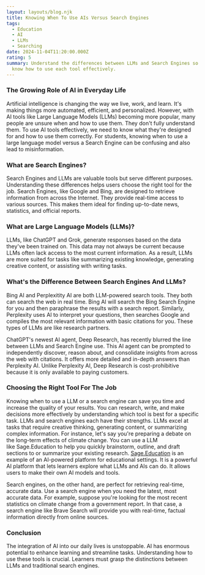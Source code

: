```yaml
---
layout: layouts/blog.njk
title: Knowing When To Use AIs Versus Search Engines
tags:
  - Education
  - AI
  - LLMs
  - Searching
date: 2024-11-04T11:20:00.000Z
rating: 5
summary: Understand the differences between LLMs and Search Engines so that you
  know how to use each tool effectively.
---
```


### The Growing Role of AI in Everyday Life 
Artificial intelligence is changing the way we live, work, and learn. It's making things more automated, efficient, and personalized. However, with AI tools like Large Language Models (LLMs) becoming more popular, many people are unsure when and how to use them. They don't fully understand them. To use AI tools effectively, we need to know what they're designed for and how to use them correctly. For students, knowing when to use a large language model versus a Search Engine can be confusing and also lead to misinformation.

### What are Search Engines?
Search Engines and LLMs are valuable tools but serve different purposes. Understanding these differences helps users choose the right tool for the job. Search Engines, like Google and Bing, are designed to retrieve information from across the Internet. They provide real-time access to various sources. This makes them ideal for finding up-to-date news, statistics, and official reports.

### What are Large Language Models (LLMs)?
LLMs, like ChatGPT and Grok, generate responses based on the data they've been trained on. This data may not always be current because LLMs often lack access to the most current information. As a result, LLMs are more suited for tasks like summarizing existing knowledge, generating creative content, or assisting with writing tasks.

### What's the Difference Between Search Engines And LLMs?
Bing AI and Perplexitity AI are both LLM-powered search tools. They both can search the web in real time. Bing AI will search the Bing Search Engine for you and then paraphrase the results with a search report. Similarly, Perplexity uses AI to interpret your questions, then searches Google and compiles the most relevant information with basic citations for you. These types of LLMs are like research partners.

ChatGPT's newest AI agent, Deep Research, has recently blurred the line between LLMs and Search Engine use. This AI agent can be prompted to independently discover, reason about, and consolidate insights from across the web with citations. It offers more detailed and in-depth answers than Perplexity AI. Unlike Perplexity AI, Deep Research is cost-prohibitive because it is only available to paying customers. 

### Choosing the Right Tool For The Job
Knowing when to use a LLM or a search engine can save you time and increase the quality of your results. You can research, write, and make decisions more effectively by understanding which tool is best for a specific task.
LLMs and search engines each have their strengths. LLMs excel at tasks that require creative thinking, generating content, or summarizing complex information. For instance, let's say you're preparing a debate on the long-term effects of climate change. You can use a LLM like Sage.Education to help you quickly brainstorm, outline, and draft sections to or summarize your existing research. [Sage.Education](https://sage.education/) is an example of an AI-powered platform for educational settings. It is a powerful AI platform that lets learners explore what LLMs and AIs can do. It allows users to make their own AI models and tools.

Search engines, on the other hand, are perfect for retrieving real-time, accurate data. Use a search engine when you need the latest, most accurate data. For example, suppose you're looking for the most recent statistics on climate change from a government report. In that case, a search engine like Brave Search will provide you with real-time, factual information directly from online sources.

### Conclusion
The integration of AI into our daily lives is unstoppable. AI has enormous potential to enhance learning and streamline tasks. Understanding how to use these tools is crucial. Learners must grasp the distinctions between LLMs and traditional search engines.
